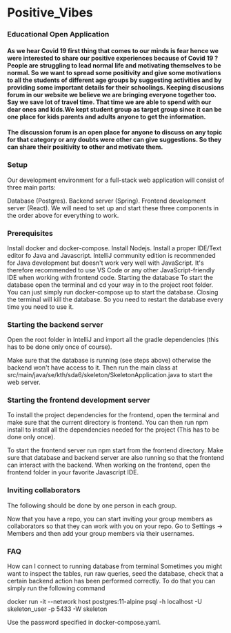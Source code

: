 # Positive_Vibes
### Educational Open Application
#### As we hear Covid 19 first thing that comes to our minds is fear hence we were interested to share our positive experiences because of Covid 19 ? People are struggling to lead normal life and motivating themselves to be normal. So we want to spread some positivity and give some motivations to all the students of different age groups by suggesting activities and by providing some important details for their schoolings. Keeping discusions forum in our website we believe we are bringing everyone together too. Say we save lot of travel time. That time we are able to spend with our dear ones and kids.We kept student group as target group since it can be one place for kids parents and adults anyone to get the information.

#### The discussion forum is an open place for anyone to discuss on any topic for that category or any doubts were other can give suggestions. So they can share their positivity to other and motivate them.

### Setup
Our development environment for a full-stack web application will consist of three main parts:

Database (Postgres).
Backend server (Spring).
Frontend development server (React).
We will need to set up and start these three components in the order above for everything to work.

### Prerequisites
Install docker and docker-compose.
Install Nodejs.
Install a proper IDE/Text editor fo Java and Javascript. IntelliJ community edition is recommended for Java development but doesn't work very well with JavaScript. It's therefore recommended to use VS Code or any other JavaScript-friendly IDE when working with frontend code.
Starting the database
To start the database open the terminal and cd your way in to the project root folder. You can just simply run docker-compose up to start the database. Closing the terminal will kill the database. So you need to restart the database every time you need to use it.

### Starting the backend server
Open the root folder in IntelliJ and import all the gradle dependencies (this has to be done only once of course).

Make sure that the database is running (see steps above) otherwise the backend won't have access to it. Then run the main class at src/main/java/se/kth/sda6/skeleton/SkeletonApplication.java to start the web server.

### Starting the frontend development server
To install the project dependencies for the frontend, open the terminal and make sure that the current directory is frontend. You can then run npm install to install all the dependencies needed for the project (This has to be done only once).

To start the frontend server run npm start from the frontend directory. Make sure that database and backend server are also running so that the frontend can interact with the backend. When working on the frontend, open the frontend folder in your favorite Javascript IDE.

### Inviting collaborators
The following should be done by one person in each group.

Now that you have a repo, you can start inviting your group members as collaborators so that they can work with you on your repo. Go to Settings -> Members and then add your group members via their usernames.

### FAQ
How can I connect to running database from terminal
Sometimes you might want to inspect the tables, run raw queries, seed the database, check that a certain backend action has been performed correctly. To do that you can simply run the following command

docker run -it --network host postgres:11-alpine psql -h localhost -U skeleton_user -p 5433 -W skeleton

Use the password specified in docker-compose.yaml.
